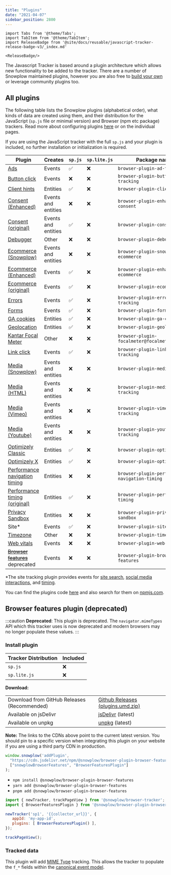 ```yaml
---
title: "Plugins"
date: "2021-04-07"
sidebar_position: 2800
---
```


```mdx-code-block
import Tabs from '@theme/Tabs';
import TabItem from '@theme/TabItem';
import ReleaseBadge from '@site/docs/reusable/javascript-tracker-release-badge-v3/_index.md'

<ReleaseBadge/>
```

The Javascript Tracker is based around a plugin architecture which allows new functionality to be added to the tracker. There are a number of Snowplow maintained plugins, however you are also free to [build your own](docs/collecting-data/collecting-from-own-applications/javascript-trackers/web-tracker/plugins/creating-your-own-plugins/index.md) or leverage community plugins too.

## All plugins

The following table lists the Snowplow plugins (alphabetical order), what kinds of data are created using them, and their distribution for the JavaScript (`sp.js` file or minimal version) and Browser (npm etc package) trackers. Read more about configuring plugins [here](docs/collecting-data/collecting-from-own-applications/javascript-trackers/web-tracker/plugins/configuring-tracker-plugins/index.md) or on the individual pages.

If you are using the JavaScript tracker with the full `sp.js` and your plugin is included, no further installation or initialization is required.

| Plugin | Creates | `sp.js` | `sp.lite.js` | Package name |
|---|---|---|---|---|
| [Ads](docs/collecting-data/collecting-from-own-applications/javascript-trackers/web-tracker/tracking-events/ads/index.md) | Events | ✅ | ❌ | `browser-plugin-ad-tracking` |
| [Button click](docs/collecting-data/collecting-from-own-applications/javascript-trackers/web-tracker/tracking-events/button-click/index.md) | Events | ❌ | ❌ | `browser-plugin-button-click-tracking` |
| [Client hints](docs/collecting-data/collecting-from-own-applications/javascript-trackers/web-tracker/tracking-events/client-hints/index.md) | Entities | ✅ | ❌ | `browser-plugin-client-hints` |
| [Consent (Enhanced)](docs/collecting-data/collecting-from-own-applications/javascript-trackers/web-tracker/tracking-events/consent-gdpr/index.md) | Events and entities | ❌ | ❌ | `browser-plugin-enhanced-consent` |
| [Consent (original)](docs/collecting-data/collecting-from-own-applications/javascript-trackers/web-tracker/tracking-events/consent-gdpr/original/index.md) | Events and entities | ✅ | ❌ | `browser-plugin-consent` |
| [Debugger](/docs/collecting-data/collecting-from-own-applications/javascript-trackers/web-tracker/testing-debugging/index.md) | Other | ❌ | ❌ | `browser-plugin-debugger` |
| [Ecommerce (Snowplow)](docs/collecting-data/collecting-from-own-applications/javascript-trackers/web-tracker/tracking-events/ecommerce/index.md) | Events and entities | ❌ | ❌ | `browser-plugin-snowplow-ecommerce` |
| [Ecommerce (Enhanced)](docs/collecting-data/collecting-from-own-applications/javascript-trackers/web-tracker/tracking-events/ecommerce/enhanced/index.md) | Events | ✅ | ❌ | `browser-plugin-enhanced-ecommerce` |
| [Ecommerce (original)](docs/collecting-data/collecting-from-own-applications/javascript-trackers/web-tracker/tracking-events/ecommerce/original/index.md) | Events | ✅ | ❌ | `browser-plugin-ecommerce` |
| [Errors](docs/collecting-data/collecting-from-own-applications/javascript-trackers/web-tracker/tracking-events/errors/index.md) | Events | ✅ | ❌ | `browser-plugin-error-tracking` |
| [Forms](docs/collecting-data/collecting-from-own-applications/javascript-trackers/web-tracker/tracking-events/form-tracking/index.md) | Events | ✅ | ❌ | `browser-plugin-form-tracking` |
| [GA cookies](docs/collecting-data/collecting-from-own-applications/javascript-trackers/web-tracker/tracking-events/ga-cookies/index.md) | Entities | ✅ | ❌ | `browser-plugin-ga-cookies` |
| [Geolocation](docs/collecting-data/collecting-from-own-applications/javascript-trackers/web-tracker/tracking-events/timezone-geolocation/index.md) | Entities | ✅ | ❌ | `browser-plugin-geolocation` |
| [Kantar Focal Meter](docs/collecting-data/collecting-from-own-applications/javascript-trackers/web-tracker/tracking-events/focalmeter/index.md) | Other | ❌ | ❌ | `browser-plugin-focalmeter@focalmeter_plugin` |
| [Link click](docs/collecting-data/collecting-from-own-applications/javascript-trackers/web-tracker/tracking-events/link-click/index.md) | Events | ✅ | ❌ | `browser-plugin-link-click-tracking` |
| [Media (Snowplow)](docs/collecting-data/collecting-from-own-applications/javascript-trackers/web-tracker/tracking-events/media/index.md) | Events and entities | ❌ | ❌ | `browser-plugin-media` |
| [Media (HTML)](docs/collecting-data/collecting-from-own-applications/javascript-trackers/web-tracker/tracking-events/media/html5/index.md) | Events and entities | ❌ | ❌ | `browser-plugin-media-tracking` |
| [Media (Vimeo)](docs/collecting-data/collecting-from-own-applications/javascript-trackers/web-tracker/tracking-events/media/vimeo/index.md) | Events and entities | ❌ | ❌ | `browser-plugin-vimeo-tracking` |
| [Media (Youtube)](docs/collecting-data/collecting-from-own-applications/javascript-trackers/web-tracker/tracking-events/media/youtube/index.md) | Events and entities | ❌ | ❌ | `browser-plugin-youtube-tracking` |
| [Optimizely Classic](docs/collecting-data/collecting-from-own-applications/javascript-trackers/web-tracker/tracking-events/optimizely/index.md) | Entities | ✅ | ❌ | `browser-plugin-optimizely` |
| [Optimizely X](docs/collecting-data/collecting-from-own-applications/javascript-trackers/web-tracker/tracking-events/optimizely/index.md) | Entities | ✅ | ❌ | `browser-plugin-optimizely-x` |
| [Performance navigation timing](docs/collecting-data/collecting-from-own-applications/javascript-trackers/web-tracker/tracking-events/timings/index.md) | Entities | ❌ | ❌ | `browser-plugin-performance-navigation-timing` |
| [Performance timing (original)](docs/collecting-data/collecting-from-own-applications/javascript-trackers/web-tracker/tracking-events/timings/index.md) | Entities | ✅ | ❌ | `browser-plugin-performance-timing` |
| [Privacy Sandbox](docs/collecting-data/collecting-from-own-applications/javascript-trackers/web-tracker/tracking-events/privacy-sandbox/index.md) | Entities |  ❌ | ❌ | `browser-plugin-privacy-sandbox` |
| Site* | Events | ✅ | ❌ | `browser-plugin-site-tracking` |
| [Timezone](docs/collecting-data/collecting-from-own-applications/javascript-trackers/web-tracker/tracking-events/timezone-geolocation/index.md) | Other | ❌ | ❌ | `browser-plugin-timezone` |
| [Web vitals](docs/collecting-data/collecting-from-own-applications/javascript-trackers/web-tracker/tracking-events/web-vitals/index.md) | Events | ❌ | ❌ | `browser-plugin-web-vitals` |
| ~~[Browser features](#browser-features)~~ deprecated | Events | ❌ | ❌ | `browser-plugin-browser-features` |

*The site tracking plugin provides events for [site search](docs/collecting-data/collecting-from-own-applications/javascript-trackers/web-tracker/tracking-events/site-search/index.md), [social media interactions](docs/collecting-data/collecting-from-own-applications/javascript-trackers/web-tracker/tracking-events/social-media/index.md), and [timing](docs/collecting-data/collecting-from-own-applications/javascript-trackers/web-tracker/tracking-events/timings/generic/index.md).

You can find the plugins code [here](https://github.com/snowplow/snowplow-javascript-tracker/tree/master/plugins) and also search for them on [npmjs.com](https://www.npmjs.com/).

## Browser features plugin (deprecated)

:::caution
**Deprecated**: This plugin is deprecated. The `navigator.mimeTypes` API which this tracker uses is now deprecated and modern browsers may no longer populate these values.
:::

### Install plugin

<Tabs groupId="platform" queryString>
  <TabItem value="js" label="JavaScript (tag)" default>

| Tracker Distribution | Included |
|----------------------|----------|
| `sp.js`              | ❌        |
| `sp.lite.js`         | ❌        |

**Download:**

<table class="has-fixed-layout"><tbody><tr><td>Download from GitHub Releases (Recommended)</td><td><a href="https://github.com/snowplow/snowplow-javascript-tracker/releases" target="_blank" rel="noreferrer noopener">Github Releases (plugins.umd.zip)</a></td></tr><tr><td>Available on jsDelivr</td><td><a href="https://cdn.jsdelivr.net/npm/@snowplow/browser-plugin-browser-features@latest/dist/index.umd.min.js" target="_blank" rel="noreferrer noopener">jsDelivr</a> (latest)</td></tr><tr><td>Available on unpkg</td><td><a href="https://unpkg.com/@snowplow/browser-plugin-browser-features@latest/dist/index.umd.min.js" target="_blank" rel="noreferrer noopener">unpkg</a> (latest)</td></tr></tbody></table>

**Note:** The links to the CDNs above point to the current latest version. You should pin to a specific version when integrating this plugin on your website if you are using a third party CDN in production.

```javascript
window.snowplow('addPlugin', 
  "https://cdn.jsdelivr.net/npm/@snowplow/browser-plugin-browser-features@latest/dist/index.umd.min.js",
  ["snowplowBrowserFeatures", "BrowserFeaturesPlugin"]
);
```

  </TabItem>
  <TabItem value="browser" label="Browser (npm)">

   * `npm install @snowplow/browser-plugin-browser-features`
   * `yarn add @snowplow/browser-plugin-browser-features`
   * `pnpm add @snowplow/browser-plugin-browser-features`

```javascript
import { newTracker, trackPageView } from '@snowplow/browser-tracker';
import { BrowserFeaturesPlugin } from '@snowplow/browser-plugin-browser-features';

newTracker('sp1', '{{collector_url}}', { 
   appId: 'my-app-id', 
   plugins: [ BrowserFeaturesPlugin() ],
});

trackPageView();
```

  </TabItem>
</Tabs>

### Tracked data

This plugin will add [MIME Type](https://developer.mozilla.org/en-US/docs/Web/API/NavigatorPlugins/mimeTypes) tracking. This allows the tracker to populate the `f_*` fields within the [canonical event model](/docs/understanding-your-pipeline/canonical-event/index.md).
